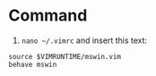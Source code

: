 #                  Command

1. `nano ~/.vimrc` and insert this text:

```
source $VIMRUNTIME/mswin.vim
behave mswin 
```
